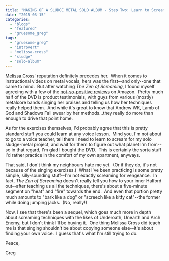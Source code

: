 ```yaml
---
title: "MAKING OF A SLUDGE METAL SOLO ALBUM - Step Two: Learn to Scream"
date: "2015-03-15"
categories: 
  - "blogs"
  - "featured"
  - "gruesome_greg"
tags: 
  - "gruesome-greg"
  - "introvert"
  - "melissa-cross"
  - "sludge"
  - "solo-album"
---
```


[Melissa Cross](http://www.melissacross.com/home.php?)' reputation definitely precedes her.  When it comes to instructional videos on metal vocals, hers was the first--and only--one that came to mind.  But after watching _The Zen of Screaming_, I found myself agreeing with a few of the [not-so-positive reviews](http://www.amazon.com/review/R226RV3GHSOP3K/ref=cm_cr_pr_viewpnt#R226RV3GHSOP3K) on Amazon.  Pretty much half of the DVD is product testimonials, with guys from various (mostly) metalcore bands singing her praises and telling us how her techniques really helped them.  And while it's great to know that Andrew WK, Lamb of God and Shadows Fall swear by her methods...they really do more than enough to drive that point home.

As for the exercises themselves, I'd probably agree that this is pretty standard stuff you could learn at any voice lesson.  Mind you, I'm not about to go to a voice teacher, tell them I need to learn to scream for my solo sludge-metal project, and wait for them to figure out what planet I'm from--so in that regard, I'm glad I bought the DVD.  This is certainly the sorta stuff I'd rather practice in the comfort of my own apartment, anyways.

That said, I don't think my neighbours hate me yet.  (Or if they do, it's not because of the singing exercises.)  What I've been practicing is some pretty simple, silly-sounding stuff--I'm not exactly screaming for vengeance.  In fact, _The Zen of Screaming_ doesn't really tell you how to your inner Halford out--after teaching us all the techniques, there's about a five-minute segment on "heat" and "fire" towards the end.  And even that portion pretty much amounts to "bark like a dog" or "screech like a kitty cat"--the former while doing jumping jacks.  (No, really!)

Now, I see that there's been a sequel, which goes much more in depth about screaming techniques with the likes of Underoath, Unearth and Arch Enemy, but I don't think I'll be buying it.  One thing Melissa Cross did teach me is that singing shouldn't be about copying someone else--it's about finding your own voice.  I guess that's what I'm still trying to do.

Peace,

Greg
